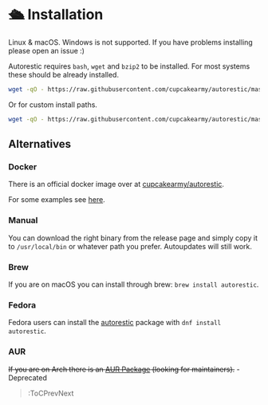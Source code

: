 # 🛳 Installation

Linux & macOS. Windows is not supported. If you have problems installing please open an issue :)

Autorestic requires `bash`, `wget` and `bzip2` to be installed. For most systems these should be already installed.

```bash
wget -qO - https://raw.githubusercontent.com/cupcakearmy/autorestic/master/install.sh | bash
```

Or for custom install paths.

```bash
wget -qO - https://raw.githubusercontent.com/cupcakearmy/autorestic/master/install.sh | OUT_FILE=~/.local/bin/autorestic bash
```

## Alternatives

### Docker

There is an official docker image over at [cupcakearmy/autorestic](https://hub.docker.com/r/cupcakearmy/autorestic).

For some examples see [here](/docker).

### Manual

You can download the right binary from the release page and simply copy it to `/usr/local/bin` or whatever path you prefer. Autoupdates will still work.

### Brew

If you are on macOS you can install through brew: `brew install autorestic`.

### Fedora

Fedora users can install the [autorestic](https://src.fedoraproject.org/rpms/autorestic/) package with `dnf install autorestic`.

### AUR

~~If you are on Arch there is an [AUR Package](https://aur.archlinux.org/packages/autorestic-bin/) (looking for maintainers).~~ - Deprecated

> :ToCPrevNext
